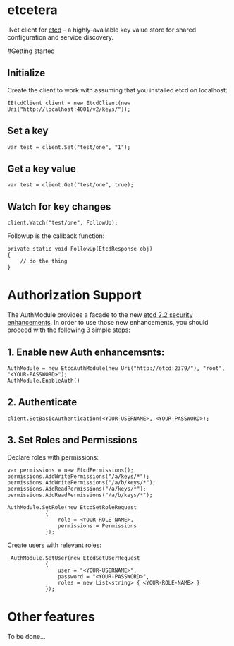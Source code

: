 etcetera
========

.Net client for [etcd](https://github.com/coreos/etcd) - a highly-available key value store for shared configuration and service discovery.

#Getting started

## Initialize

Create the client to work with assuming that you installed etcd on localhost:

```
IEtcdClient client = new EtcdClient(new Uri("http://localhost:4001/v2/keys/"));
```

## Set a key

```
var test = client.Set("test/one", "1"); 
```

## Get a key value
```
var test = client.Get("test/one", true); 
```

## Watch for key changes
```
client.Watch("test/one", FollowUp); 
```

Followup is the callback function:

```
private static void FollowUp(EtcdResponse obj)
{
	// do the thing  
}
```
# Authorization Support

The AuthModule provides a facade to the new [etcd 2.2 security enhancements](https://github.com/coreos/etcd/blob/master/Documentation/auth_api.md). In order to use those new enhancements, you should proceed with the following 3 simple steps:

## 1. Enable new Auth enhancemsnts:
```
AuthModule = new EtcdAuthModule(new Uri("http://etcd:2379/"), "root", "<YOUR-PASSWORD>");
AuthModule.EnableAuth()
```
## 2. Authenticate
```
client.SetBasicAuthentication(<YOUR-USERNAME>, <YOUR-PASSWORD>);
```

## 3. Set Roles and Permissions 

Declare roles with permissions:

```
var permissions = new EtcdPermissions();
permissions.AddWritePermissions("/a/keys/*");
permissions.AddWritePermissions("/a/b/keys/*");
permissions.AddReadPermissions("/a/keys/*");
permissions.AddReadPermissions("/a/b/keys/*");

AuthModule.SetRole(new EtcdSetRoleRequest
            {
                role = <YOUR-ROLE-NAME>,
                permissions = Permissions
            });
```

Create users with relevant roles:

```
 AuthModule.SetUser(new EtcdSetUserRequest
            {
                user = "<YOUR-USERNAME>",
                password = "<YOUR-PASSWORD>",
                roles = new List<string> { <YOUR-ROLE-NAME> }
            });
```

# Other features

To be done...
